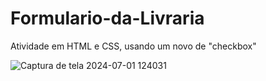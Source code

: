 # Formulario-da-Livraria
Atividade em HTML e CSS, usando um novo de "checkbox"

![Captura de tela 2024-07-01 124031](https://github.com/nataliazag/Formul-rio-da-Livraria/assets/162721549/b042bbad-08fa-4137-a9fd-3b621125a930)
